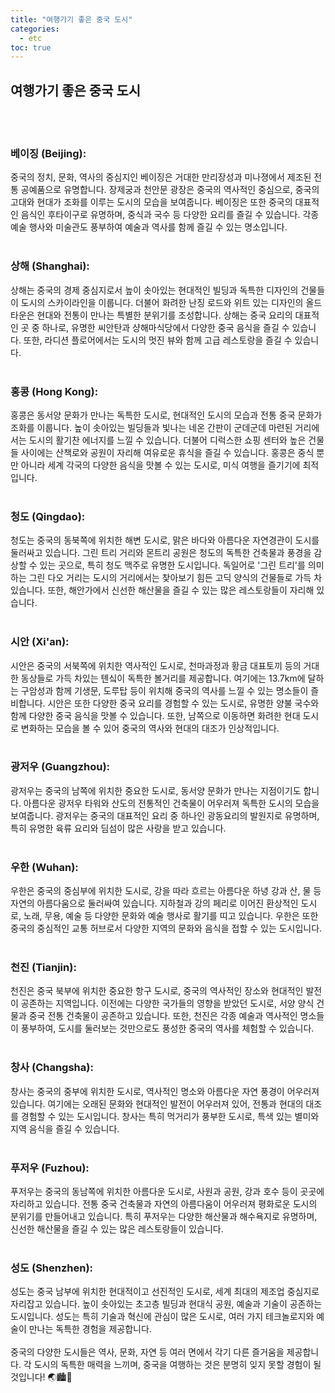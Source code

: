 ```yaml
---
title: "여행가기 좋은 중국 도시"
categories: 
  - etc
toc: true
---
```

  
## 여행가기 좋은 중국 도시

<br/><br/>  

### 베이징 (Beijing):  
중국의 정치, 문화, 역사의 중심지인 베이징은 거대한 만리장성과 미나졍에서 제조된 전통 공예품으로 유명합니다. 장제궁과 천안문 광장은 중국의 역사적인 중심으로, 중국의 고대와 현대가 조화를 이루는 도시의 모습을 보여줍니다. 베이징은 또한 중국의 대표적인 음식인 후타이구로 유명하며, 중식과 국수 등 다양한 요리를 즐길 수 있습니다. 각종 예술 행사와 미술관도 풍부하여 예술과 역사를 함께 즐길 수 있는 명소입니다.
  <br/><br/>
### 상해 (Shanghai):
상해는 중국의 경제 중심지로서 높이 솟아있는 현대적인 빌딩과 독특한 디자인의 건물들이 도시의 스카이라인을 이룹니다. 더불어 화려한 난징 로드와 위트 있는 디자인의 올드타운은 현대와 전통이 만나는 특별한 분위기를 조성합니다. 상해는 중국 요리의 대표적인 곳 중 하나로, 유명한 씨안탄과 샹해마식당에서 다양한 중국 음식을 즐길 수 있습니다. 또한, 라디션 플로어에서는 도시의 멋진 뷰와 함께 고급 레스토랑을 즐길 수 있습니다.
  <br/><br/>
### 홍콩 (Hong Kong):
홍콩은 동서양 문화가 만나는 독특한 도시로, 현대적인 도시의 모습과 전통 중국 문화가 조화를 이룹니다. 높이 솟아있는 빌딩들과 빛나는 네온 간판이 군데군데 마련된 거리에서는 도시의 활기찬 에너지를 느낄 수 있습니다. 더불어 디럭스한 쇼핑 센터와 높은 건물들 사이에는 산책로와 공원이 자리해 여유로운 휴식을 즐길 수 있습니다. 홍콩은 중식 뿐만 아니라 세계 각국의 다양한 음식을 맛볼 수 있는 도시로, 미식 여행을 즐기기에 최적입니다.
  <br/><br/>
### 청도 (Qingdao):
청도는 중국의 동북쪽에 위치한 해변 도시로, 맑은 바다와 아름다운 자연경관이 도시를 둘러싸고 있습니다. 그린 트리 거리와 몬트리 공원은 청도의 독특한 건축물과 풍경을 감상할 수 있는 곳으로, 특히 청도 맥주로 유명한 도시입니다. 독일어로 '그린 트리'를 의미하는 그린 다오 거리는 도시의 거리에서는 찾아보기 힘든 고딕 양식의 건물들로 가득 차있습니다. 또한, 해안가에서 신선한 해산물을 즐길 수 있는 많은 레스토랑들이 자리해 있습니다.
  <br/><br/>
### 시안 (Xi'an):
시안은 중국의 서북쪽에 위치한 역사적인 도시로, 천마과정과 황금 대표토끼 등의 거대한 동상들로 가득 차있는 톈싴이 독특한 볼거리를 제공합니다. 여기에는 13.7km에 달하는 구암성과 함께 기생문, 도루탑 등이 위치해 중국의 역사를 느낄 수 있는 명소들이 즐비합니다. 시안은 또한 다양한 중국 요리를 경험할 수 있는 도시로, 유명한 양불 국수와 함께 다양한 중국 음식을 맛볼 수 있습니다. 또한, 남쪽으로 이동하면 화려한 현대 도시로 변화하는 모습을 볼 수 있어 중국의 역사와 현대의 대조가 인상적입니다.
  <br/><br/>
### 광저우 (Guangzhou):
광저우는 중국의 남쪽에 위치한 중요한 도시로, 동서양 문화가 만나는 지점이기도 합니다. 아름다운 광저우 타워와 산도의 전통적인 건축물이 어우러져 독특한 도시의 모습을 보여줍니다. 광저우는 중국의 대표적인 요리 중 하나인 광동요리의 발원지로 유명하며, 특히 유명한 육류 요리와 딤섬이 많은 사랑을 받고 있습니다.
  <br/><br/>
### 우한 (Wuhan):
우한은 중국의 중심부에 위치한 도시로, 강을 따라 흐르는 아름다운 하녕 강과 산, 물 등 자연의 아름다움으로 둘러싸여 있습니다. 지하철과 강의 페리로 이어진 환상적인 도시로, 노래, 무용, 예술 등 다양한 문화와 예술 행사로 활기를 띠고 있습니다. 우한은 또한 중국의 중심적인 교통 허브로서 다양한 지역의 문화와 음식을 접할 수 있는 도시입니다.
  <br/><br/>
### 천진 (Tianjin):
천진은 중국 북부에 위치한 중요한 항구 도시로, 중국의 역사적인 장소와 현대적인 발전이 공존하는 지역입니다. 이전에는 다양한 국가들의 영향을 받았던 도시로, 서양 양식 건물과 중국 전통 건축물이 공존하고 있습니다. 또한, 천진은 각종 예술과 역사적인 명소들이 풍부하여, 도시를 둘러보는 것만으로도 풍성한 중국의 역사를 체험할 수 있습니다.
  <br/><br/>
### 창사 (Changsha):
창사는 중국의 중부에 위치한 도시로, 역사적인 명소와 아름다운 자연 풍경이 어우러져 있습니다. 여기에는 오래된 문화와 현대적인 발전이 어우러져 있어, 전통과 현대의 대조를 경험할 수 있는 도시입니다. 창사는 특히 먹거리가 풍부한 도시로, 특색 있는 별미와 지역 음식을 즐길 수 있습니다.
  <br/><br/>
### 푸저우 (Fuzhou):
푸저우는 중국의 동남쪽에 위치한 아름다운 도시로, 사원과 공원, 강과 호수 등이 곳곳에 자리하고 있습니다. 전통 중국 건축물과 자연의 아름다움이 어우러져 평화로운 도시의 분위기를 만들어내고 있습니다. 특히 푸저우는 다양한 해산물과 해수욕지로 유명하며, 신선한 해산물을 즐길 수 있는 많은 레스토랑들이 있습니다.
  <br/><br/>
### 성도 (Shenzhen):
성도는 중국 남부에 위치한 현대적이고 선진적인 도시로, 세계 최대의 제조업 중심지로 자리잡고 있습니다. 높이 솟아있는 초고층 빌딩과 현대식 공원, 예술과 기술이 공존하는 도시입니다. 성도는 특히 기술과 혁신에 관심이 많은 도시로, 여러 가지 테크놀로지와 예술이 만나는 독특한 경험을 제공합니다.
  <br/><br/>
중국의 다양한 도시들은 역사, 문화, 자연 등 여러 면에서 각기 다른 즐거움을 제공합니다. 각 도시의 독특한 매력을 느끼며, 중국을 여행하는 것은 분명히 잊지 못할 경험이 될 것입니다! 🌏🏙️🥢




